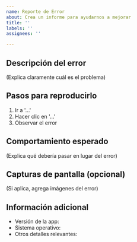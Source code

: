 ```yaml
---
name: Reporte de Error
about: Crea un informe para ayudarnos a mejorar
title: ''
labels: ''
assignees: ''

---
```


## Descripción del error
(Explica claramente cuál es el problema)

## Pasos para reproducirlo
1. Ir a '...'
2. Hacer clic en '...'
3. Observar el error

## Comportamiento esperado
(Explica qué debería pasar en lugar del error)

## Capturas de pantalla (opcional)
(Si aplica, agrega imágenes del error)

## Información adicional
- Versión de la app:
- Sistema operativo:
- Otros detalles relevantes:
